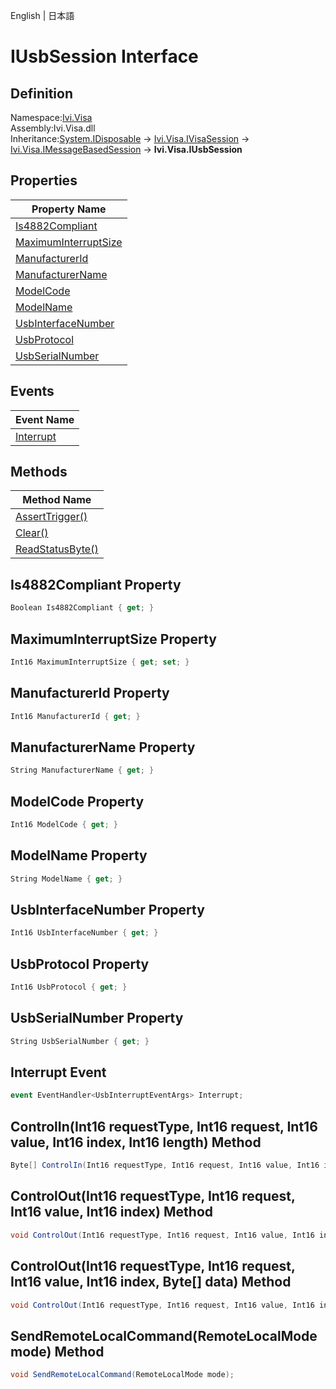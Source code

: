 English | 日本語

# IUsbSession Interface

## Definition
Namespace:[Ivi.Visa](Ivi.Visa.md)<BR>
Assembly:Ivi.Visa.dll<BR>
Inheritance:[System.IDisposable](https://learn.microsoft.com/en-us/dotnet/api/system.idisposable) -> [Ivi.Visa.IVisaSession](Ivi.Visa.IVisaSession.md) -> [Ivi.Visa.IMessageBasedSession](Ivi.Visa.IMessageBasedSession.md) -> **Ivi.Visa.IUsbSession**

## Properties

|Property Name|
|---|
|[Is4882Compliant](#Is4882Compliant-Property)|
|[MaximumInterruptSize](#MaximumInterruptSize-Property)|
|[ManufacturerId](#ManufacturerId-Property)|
|[ManufacturerName](#ManufacturerName-Property)|
|[ModelCode](#ModelCode-Property)|
|[ModelName](#ModelName-Property)|
|[UsbInterfaceNumber](#UsbInterfaceNumber-Property)|
|[UsbProtocol](#UsbProtocol-Property)|
|[UsbSerialNumber](#UsbSerialNumber-Property)|

## Events

|Event Name|
|---|
|[Interrupt](#Interrupt-Event)|

## Methods

|Method Name|
|---|
|[AssertTrigger()](#AssertTrigger-Method)|
|[Clear()](#Clear-Method)|
|[ReadStatusByte()](#ReadStatusByte-Method)|

## Is4882Compliant Property
```C#
Boolean Is4882Compliant { get; }
```
## MaximumInterruptSize Property
```C#
Int16 MaximumInterruptSize { get; set; }
```
## ManufacturerId Property
```C#
Int16 ManufacturerId { get; }
```
## ManufacturerName Property
```C#
String ManufacturerName { get; }
```
## ModelCode Property
```C#
Int16 ModelCode { get; }
```
## ModelName Property
```C#
String ModelName { get; }
```
## UsbInterfaceNumber Property
```C#
Int16 UsbInterfaceNumber { get; }
```
## UsbProtocol Property
```C#
Int16 UsbProtocol { get; }
```
## UsbSerialNumber Property
```C#
String UsbSerialNumber { get; }
```
## Interrupt Event
```C#
event EventHandler<UsbInterruptEventArgs> Interrupt;
```
## ControlIn(Int16 requestType, Int16 request, Int16 value, Int16 index, Int16 length) Method
```C#
Byte[] ControlIn(Int16 requestType, Int16 request, Int16 value, Int16 index, Int16 length);
```
## ControlOut(Int16 requestType, Int16 request, Int16 value, Int16 index) Method
```C#
void ControlOut(Int16 requestType, Int16 request, Int16 value, Int16 index);
```
## ControlOut(Int16 requestType, Int16 request, Int16 value, Int16 index, Byte[] data) Method
```C#
void ControlOut(Int16 requestType, Int16 request, Int16 value, Int16 index, Byte[] data);
```
## SendRemoteLocalCommand(RemoteLocalMode mode) Method
```C#
void SendRemoteLocalCommand(RemoteLocalMode mode);
```
